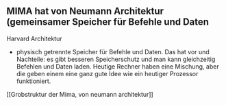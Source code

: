 
MIMA hat von Neumann Architektur (gemeinsamer Speicher für Befehle und Daten
-
Harvard Architektur
* physisch getrennte Speicher für Befehle und Daten. Das hat vor und Nachteile: es gibt besseren Speicherschutz und man kann gleichzeitig Befehlen und Daten laden. 
Heutige Rechner haben eine Mischung, aber die geben einem eine ganz gute Idee wie ein heutiger Prozessor funktioniert.

[[Grobstruktur der Mima, von neumann architektur]]